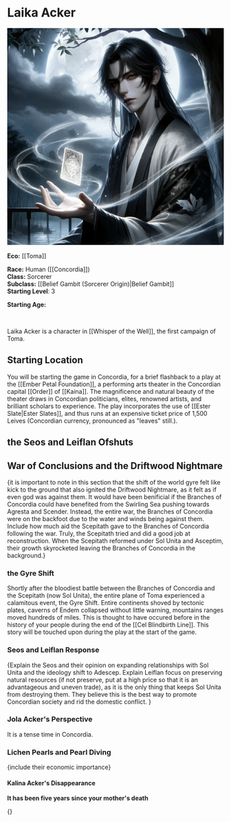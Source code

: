 # Laika Acker

<img src="wiki_images/Laika Acker.png"><i></i></a>

**Eco:** [[Toma]] <br>


**Race:** Human ([[Concordia]]) <br>
**Class:** Sorcerer <br>
**Subclass:** [[Belief Gambit (Sorcerer Origin)|Belief Gambit]] <br>
**Starting Level**: 3 <br>

**Starting Age:** 


<br>

Laika Acker is a character in [[Whisper of the Well]], the first campaign of Toma.


## Starting Location

You will be starting the game in Concordia, for a brief flashback to a play at the [[Ember Petal Foundation]], a performing arts theater in the Concordian capital [[Order]] of [[Kaina]]. The magnificence and natural beauty of the theater draws in Concordian politicians, elites, renowned artists, and brilliant scholars to experience. The play incorporates the use of [[Ester Slate|Ester Slates]], and thus runs at an expensive ticket price of 1,500 Leives (Concordian currency, pronounced as "leaves" still.).

## the Seos and Leiflan Ofshuts


## War of Conclusions and the Driftwood Nightmare
{it is important to note in this section that the shift of the world gyre felt like kick to the ground that also ignited the Driftwood Nightmare, as it felt as if even god was against them. It would have been benificial if the Branches of Concordia could have benefited from the Swirling Sea pushing towards Agresta and Scender. Instead, the entire war, the Branches of Concordia were on the backfoot due to the water and winds being against them. Include how much aid the Scepitath gave to the Branches of Concordia following the war. Truly, the Scepitath tried and did a good job at reconstruction. When the Scepitath reformed under Sol Unita and Asceptim, their growth skyrocketed leaving the Branches of Concordia in the background.}

### the Gyre Shift

Shortly after the bloodiest battle between the Branches of Concordia and the Scepitath (now Sol Unita), the entire plane of Toma experienced a calamitous event, the Gyre Shift. Entire continents shoved by tectonic plates, caverns of Endem collapsed without little warning, mountains ranges moved hundreds of miles. This is thought to have occured before in the history of your people during the end of the [[Cel Blindbirth Line]]. This story will be touched upon during the play at the start of the game. 


### Seos and Leiflan Response

{Explain the Seos and their opinion on expanding relationships with Sol Unita and the ideology shift to Adescep. Explain Leiflan focus on preserving natural resources (if not preserve, put at a high price so that it is an advantageous and uneven trade), as it is the only thing that keeps Sol Unita from destroying them. They believe this is the best way to promote Concordian society and rid the domestic conflict. }

### Jola Acker's Perspective



It is a tense time in Concordia.


### Lichen Pearls and Pearl Diving

{include their economic importance}


#### Kalina Acker's Disappearance

**It has been five years since your mother's death**

{}







